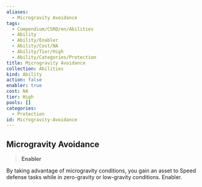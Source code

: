 ```yaml
---
aliases:
  - Microgravity Avoidance
tags:
  - Compendium/CSRD/en/Abilities
  - Ability
  - Ability/Enabler
  - Ability/Cost/NA
  - Ability/Tier/High
  - Ability/Categories/Protection
title: Microgravity Avoidance
collection: Abilities
kind: Ability
action: false
enabler: true
cost: NA
tier: High
pools: []
categories:
  - Protection
id: Microgravity-Avoidance
---
```

## Microgravity Avoidance    
>**Enabler**  
    
By taking advantage of microgravity conditions, you gain an asset to Speed defense tasks while in zero-gravity or low-gravity conditions. Enabler.

